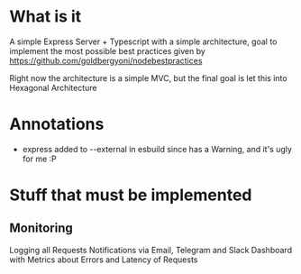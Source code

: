 # What is it

A simple Express Server + Typescript with a simple architecture, goal to implement the most possible best practices given by
https://github.com/goldbergyoni/nodebestpractices

Right now the architecture is a simple MVC, but the final goal is let this into Hexagonal Architecture

# Annotations

- express added to --external in esbuild since has a Warning, and it's ugly for me :P

# Stuff that must be implemented

## Monitoring
Logging all Requests
Notifications via Email, Telegram and Slack
Dashboard with Metrics about Errors and Latency of Requests

